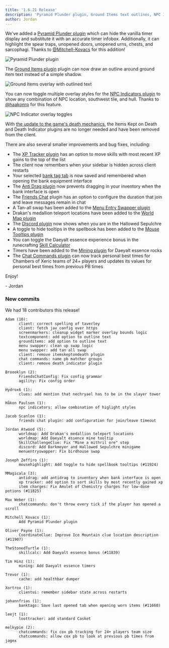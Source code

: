 ```yaml
---
title: '1.6.21 Release'
description: 'Pyramid Plunder plugin, Ground Items text outlines, NPC Indicator highlight style toggles'
author: Jordan
---
```


We've added a [Pyramid Plunder plugin](https://github.com/runelite/runelite/wiki/Pyramid-Plunder)
which can hide the vanilla timer display and substitute it with an accurate timer infobox.
Additionally, it can highlight the spear traps, unopened doors, unopened urns, chests, and
sarcophagi. Thanks to [@Mitchell-Kovacs](https://github.com/Mitchell-Kovacs) for this addition!

![Pyramid Plunder plugin](/img/blog/1.6.21-Release/pyramid-plunder-plugin.png)

The [Ground Items plugin](https://github.com/runelite/runelite/wiki/Ground-Items) plugin can now
draw an outline around ground item text instead of a simple shadow.

![Ground Items overlay with outlined text](/img/blog/1.6.21-Release/ground-items-text-outline.png)

You can now toggle multiple overlay styles for the [NPC Indicators
plugin](https://github.com/runelite/runelite/wiki/NPC-Indicators) to show any combination of NPC
location, southwest tile, and hull. Thanks to [@haakonrp](https://github.com/haakonrp) for this
feature.

![NPC Indicator overlay toggles](/img/blog/1.6.21-Release/npc-indicators-overlay-toggles.png)

With [the update to the game's death
mechanics](https://secure.runescape.com/m=news/death-changes?oldschool=1), the Items Kept on Death
and Death Indicator plugins are no longer needed and have been removed from the client.

There are also several smaller improvements and bug fixes, including:

- The [XP Tracker plugin](https://github.com/runelite/runelite/wiki/XP-Tracker) has an option to
  move skills with most recent XP gains to the top of the list
- The client now remembers when your sidebar is hidden across client restarts
- Your selected [bank tag tab](https://github.com/runelite/runelite/wiki/Bank-Tags) is now saved and
  remembered when opening the bank equipment interface
- The [Anti Drag plugin](https://github.com/runelite/runelite/wiki/Anti-Drag) now prevents dragging
  in your inventory when the bank interface is open
- The [Friends Chat](https://github.com/runelite/runelite/wiki/Friends-Chat) plugin has an option to
  configure the duration that join and leave messages remain in chat
- A Tan-all swap has been added to the [Menu Entry Swapper
  plugin](https://github.com/runelite/runelite/wiki/Menu-Entry-Swapper)
- Drakan's medallion teleport locations have been added to the [World Map
  plugin](https://github.com/runelite/runelite/wiki/World-Map)
- The [Discord plugin](https://github.com/runelite/runelite/wiki/Discord) now shows when you are
  in the Hallowed Sepulchre
- A toggle to hide tooltips in the spellbook has been added to the [Mouse Tooltips
  plugin](https://github.com/runelite/runelite/wiki/Mouse-Tooltips)
- You can toggle the Daeyalt essence experience bonus in the runecrafting [Skill
  Calculator](https://github.com/runelite/runelite/wiki/Skill-Calculator)
- Timers have been added to the [Mining plugin](https://github.com/runelite/runelite/wiki/Mining)
  for Daeyalt essence rocks
- The [Chat Commands plugin](https://github.com/runelite/runelite/wiki/Chat-Commands) can now track
  personal best times for Chambers of Xeric teams of 24+ players and updates its values for personal
  best times from previous PB times

Enjoy!

\- Jordan

### New commits

We had 18 contributors this release!

```
Adam (10):
      client: correct spelling of taverley
      client: fetch jav_config over https
      screenmarkers: cleanup widget marker overlay bounds logic
      textcomponent: add option to outline text
      grounditems: add option to outline text
      menu swapper: clean up swap logic
      menu swapper: add tan all swap
      client: remove itemskeptondeath plugin
      chat commands: name pb matcher groups
      client: remove death indicator plugin

Broooklyn (2):
      FriendsChatConfig: Fix config grammar
      agility: Fix config order

Hydrox6 (1):
      clues: add mention that nechryael has to be in the slayer tower

Håkon Paulsen (1):
      npc indicators: allow combination of higlight styles

Jacob Scanlon (1):
      friends chat plugin: add configuration for join/leave timeout

Jordan Atwood (5):
      worldmap: Add Drakan's medallion teleport locations
      worldmap: Add Daeyalt essence mine tooltip
      SkillChallengeClue: Fix "Mine a mithril ore" step
      discord: Add Darkmeyer and Hallowed Sepulchre minigame
      menuentryswapper: Fix birdhouse swap

Joseph Zeffiro (1):
      mousehighlight: Add toggle to hide spellbook tooltips (#11924)

MMagicala (3):
      antidrag: add antidrag to inventory when bank interface is open
      xp tracker: add option to sort skills by most recently gained xp
      item charges: Fix Amulet of Chemistry charges for low-dose potions (#11825)

Max Weber (1):
      chatcommands: don't throw every tick if the player has opened a scroll

Mitchell Kovacs (1):
      Add Pyramid Plunder plugin

Oliver Payne (1):
      CoordinateClue: Improve Ice Mountain clue location description (#11907)

TheStonedTurtle (1):
      skillcalc: Add Daeyalt essence bonus (#11839)

Tim Hinz (1):
      mining: Add Daeyalt essence timers

Trevor (1):
      cache: add healthbar dumper

Xortrox (1):
      clientui: remember sidebar state across restarts

johannfrias (1):
      banktags: Save last opened tab when opening worn items (#11660)

leejt (1):
      loottracker: add standard Casket

melkypie (2):
      chatcommands: fix cox pb tracking for 24+ players team size
      chatcommands: allow cox pb to look at previous pb times from jagex
```
